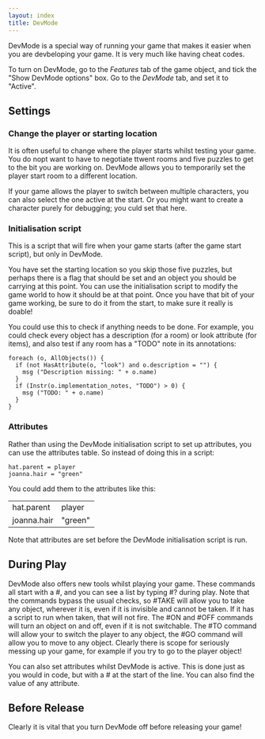 ```yaml
---
layout: index
title: DevMode
---
```



DevMode is a special way of running your game that makes it easier when you are devbeloping your game. It is very much like having cheat codes.

To turn on DevMode, go to the _Features_ tab of the game object, and tick the "Show DevMode options" box. Go to the _DevMode_ tab, and set it to "Active".

Settings
--------

### Change the player or starting location

It is often useful to change where the player starts whilst testing your game. You do nopt want to have to negotiate ttwent rooms and five puzzles to get to the bit you are working on. DevMode allows you to temporarily set the player start room to a different location.

If your game allows the player to switch between multiple characters, you can also select the one active at the start. Or you might want to create a character purely for debugging; you culd set that here.


### Initialisation script

This is a script that will fire when your game starts (after the game start script), but only in DevMode.

You have set the starting location so you skip those five puzzles, but perhaps there is a flag that should be set and an object you should be carrying at this point. You can use the initialisation script to modify the game world to how it should be at that point. Once you have that bit of your game working, be sure to do it from the start, to make sure it really is doable!

You could use this to check if anything needs to be done. For example, you could check every object has a description (for a room) or look attribute (for items), and also test if any room has a "TODO" note in its annotations:

```
foreach (o, AllObjects()) {
  if (not HasAttribute(o, "look") and o.description = "") {
    msg ("Description missing: " + o.name)
  }
  if (Instr(o.implementation_notes, "TODO") > 0) {
    msg ("TODO: " + o.name)
  }
}
```

### Attributes

Rather than using the DevMode initialisation script to set up attributes, you can use the attributes table. So instead of doing this in a script:

```
hat.parent = player
joanna.hair = "green"
```

You could add them to the attributes like this:

<table>
<tr><td>hat.parent</td><td>player</td></tr>
<tr><td>joanna.hair</td><td>"green"</td></tr>
</table>

Note that attributes are set before the DevMode initialisation script is run.


During Play
-----------

DevMode also offers new tools whilst playing your game. These commands all start with a #, and you can see a list by typing #? during play. Note that the commands bypass the usual checks, so #TAKE will allow you to take any object, wherever it is, even if it is invisible and cannot be taken. If it has a script to run when taken, that will not fire. The #ON and #OFF commands will turn an object on and off, even if it is not switchable. The #TO command will allow your to switch the player to any object, the #GO command will allow you to move to any object. Clearly there is scope for seriously messing up your game, for example if you try to go to the player object!

You can also set attributes whilst DevMode is active. This is done just as you would in code, but with a # at the start of the line. You can also find the value of any attribute.


Before Release
--------------

Clearly it is vital that you turn DevMode off before releasing your game!